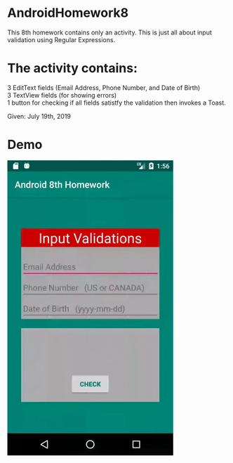 # AndroidHomework8
This 8th homework contains only an activity. This is just all about input validation using Regular Expressions.

# The activity contains:
3 EditText fields (Email Address, Phone Number, and Date of Birth) <br>
3 TextView fields (for showing errors) <br>
1 button for checking if all fields satistfy the validation then invokes a Toast.

Given: July 19th, 2019

# Demo
![Alt text](Screenshot/app.gif?raw=true "demo")
